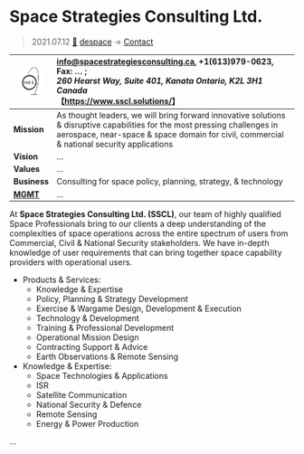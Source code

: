 # Space Strategies Consulting Ltd.
> 2021.07.12 [🚀](../../index/index.md) [despace](../index.md) → [Contact](../contact.md)

|[![](../f/contact/s/sscl_logo1_thumb.png)](../f/contact/s/s/sscl_logo1.webp)|<info@spacestrategiesconsulting.ca>, +1(613)979-0623, Fax: … ;<br> *260 Hearst Way, Suite 401, Kanata Ontario, K2L 3H1 Canada*<br> 【<https://www.sscl.solutions/>】|
|:--|:--|
|**Mission**|As thought leaders, we will bring forward innovative solutions & disruptive capabilities for the most pressing challenges in aerospace, near-space & space domain for civil, commercial & national security applications|
|**Vision**|…|
|**Values**|…|
|**Business**|Consulting for space policy, planning, strategy, & technology|
|**[MGMT](../mgmt.md)**|…|

At **Space Strategies Consulting Ltd. (SSCL)**, our team of highly qualified Space Professionals bring to our clients a deep understanding of the complexities of space operations across the entire spectrum of users from Commercial, Civil & National Security stakeholders. We have in-depth knowledge of user requirements that can bring together space capability providers with operational users.

   - Products & Services:
      - Knowledge & Expertise
      - Policy, Planning & Strategy Development
      - Exercise & Wargame Design, Development & Execution
      - Technology & Development
      - Training & Professional Development
      - Operational Mission Design
      - Contracting Support & Advice
      - Earth Observations & Remote Sensing
   - Knowledge & Expertise:
      - Space Technologies & Applications
      - ISR
      - Satellite Communication
      - National Security & Defence
      - Remote Sensing
      - Energy & Power Production

<p style="page-break-after:always"> </p>

…
